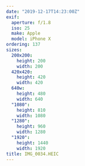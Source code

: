 ```yaml
---
date: "2019-12-17T14:23:00Z"
exif:
  aperture: f/1.8
  iso: 25
  make: Apple
  model: iPhone X
ordering: 137
sizes:
  200x200:
    height: 200
    width: 200
  420x420:
    height: 420
    width: 420
  640w:
    height: 480
    width: 640
  "1080":
    height: 810
    width: 1080
  "1280":
    height: 960
    width: 1280
  "1920":
    height: 1440
    width: 1920
title: IMG_0034.HEIC
---
```


